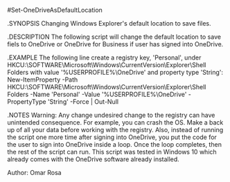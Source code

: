 #Set-OneDriveAsDefaultLocation

.SYNOPSIS
Changing Windows Explorer's default location to save files.

.DESCRIPTION
The following script will change the default location to save fiels to OneDrive or OneDrive for Business if user has signed into OneDrive.

.EXAMPLE
The following line create a registry key, 'Personal', under HKCU:\SOFTWARE\Microsoft\Windows\CurrentVersion\Explorer\Shell Folders with value '%USERPROFILE%\OneDrive' and property type 'String':
New-ItemProperty -Path HKCU:\SOFTWARE\Microsoft\Windows\CurrentVersion\Explorer\Shell Folders -Name  'Personal' -Value '%USERPROFILE%\OneDrive' -PropertyType 'String' -Force | Out-Null

.NOTES
Warning: Any change undesired change to the registry can have unintended consequence. For example, you can crash the OS. Make a back up of all your data before working with the registry.
Also, instead of running the script one more time after signing into OneDrive, you put the code for the user to sign into OneDrive inside a loop. Once the loop completes, then the rest of the script can run.
This script was tested in Windows 10 which already comes with the OneDrive software already installed.

Author: Omar Rosa
